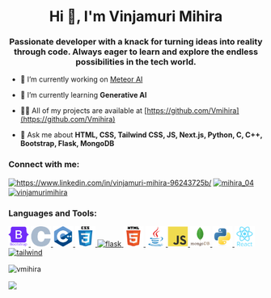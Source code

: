 <h1 align="center">Hi 👋, I'm Vinjamuri Mihira</h1>
<h3 align="center">Passionate developer with a knack for turning ideas into reality through code. Always eager to learn and explore the endless possibilities in the tech world.</h3>

- 🔭 I’m currently working on [Meteor AI](https://github.com/Vmihira/my-app)

- 🌱 I’m currently learning **Generative AI**

- 👨‍💻 All of my projects are available at [https://github.com/Vmihira](https://github.com/Vmihira)

- 💬 Ask me about **HTML, CSS, Tailwind CSS, JS, Next.js, Python, C, C++, Bootstrap, Flask, MongoDB**

<h3 align="left">Connect with me:</h3>
<p align="left">
<a href="https://linkedin.com/in/https://www.linkedin.com/in/vinjamuri-mihira-96243725b/" target="blank"><img align="center" src="https://raw.githubusercontent.com/rahuldkjain/github-profile-readme-generator/master/src/images/icons/Social/linked-in-alt.svg" alt="https://www.linkedin.com/in/vinjamuri-mihira-96243725b/" height="30" width="40" /></a>
<a href="https://www.codechef.com/users/mihira_04" target="blank"><img align="center" src="https://cdn.jsdelivr.net/npm/simple-icons@3.1.0/icons/codechef.svg" alt="mihira_04" height="30" width="40" /></a>
<a href="https://www.leetcode.com/vinjamurimihira" target="blank"><img align="center" src="https://raw.githubusercontent.com/rahuldkjain/github-profile-readme-generator/master/src/images/icons/Social/leet-code.svg" alt="vinjamurimihira" height="30" width="40" /></a>
</p>

<h3 align="left">Languages and Tools:</h3>
<p align="left"> <a href="https://getbootstrap.com" target="_blank" rel="noreferrer"> <img src="https://raw.githubusercontent.com/devicons/devicon/master/icons/bootstrap/bootstrap-plain-wordmark.svg" alt="bootstrap" width="40" height="40"/> </a> <a href="https://www.cprogramming.com/" target="_blank" rel="noreferrer"> <img src="https://raw.githubusercontent.com/devicons/devicon/master/icons/c/c-original.svg" alt="c" width="40" height="40"/> </a> <a href="https://www.w3schools.com/cpp/" target="_blank" rel="noreferrer"> <img src="https://raw.githubusercontent.com/devicons/devicon/master/icons/cplusplus/cplusplus-original.svg" alt="cplusplus" width="40" height="40"/> </a> <a href="https://www.w3schools.com/css/" target="_blank" rel="noreferrer"> <img src="https://raw.githubusercontent.com/devicons/devicon/master/icons/css3/css3-original-wordmark.svg" alt="css3" width="40" height="40"/> </a> <a href="https://flask.palletsprojects.com/" target="_blank" rel="noreferrer"> <img src="https://www.vectorlogo.zone/logos/pocoo_flask/pocoo_flask-icon.svg" alt="flask" width="40" height="40"/> </a> <a href="https://www.w3.org/html/" target="_blank" rel="noreferrer"> <img src="https://raw.githubusercontent.com/devicons/devicon/master/icons/html5/html5-original-wordmark.svg" alt="html5" width="40" height="40"/> </a> <a href="https://www.java.com" target="_blank" rel="noreferrer"> <img src="https://raw.githubusercontent.com/devicons/devicon/master/icons/java/java-original.svg" alt="java" width="40" height="40"/> </a> <a href="https://developer.mozilla.org/en-US/docs/Web/JavaScript" target="_blank" rel="noreferrer"> <img src="https://raw.githubusercontent.com/devicons/devicon/master/icons/javascript/javascript-original.svg" alt="javascript" width="40" height="40"/> </a> <a href="https://www.mongodb.com/" target="_blank" rel="noreferrer"> <img src="https://raw.githubusercontent.com/devicons/devicon/master/icons/mongodb/mongodb-original-wordmark.svg" alt="mongodb" width="40" height="40"/> </a> <a href="https://www.python.org" target="_blank" rel="noreferrer"> <img src="https://raw.githubusercontent.com/devicons/devicon/master/icons/python/python-original.svg" alt="python" width="40" height="40"/> </a> <a href="https://reactjs.org/" target="_blank" rel="noreferrer"> <img src="https://raw.githubusercontent.com/devicons/devicon/master/icons/react/react-original-wordmark.svg" alt="react" width="40" height="40"/> </a> <a href="https://tailwindcss.com/" target="_blank" rel="noreferrer"> <img src="https://www.vectorlogo.zone/logos/tailwindcss/tailwindcss-icon.svg" alt="tailwind" width="40" height="40"/> </a> </p>

<p><img align="center" src="https://github-readme-stats.vercel.app/api/top-langs?username=vmihira&show_icons=true&locale=en&layout=compact" alt="vmihira" /></p>

<p><img align="center" src="(https://streak-stats.demolab.com/?user=Vmihira)](https://git.io/streak-stats) alt="milli" /> </p>



